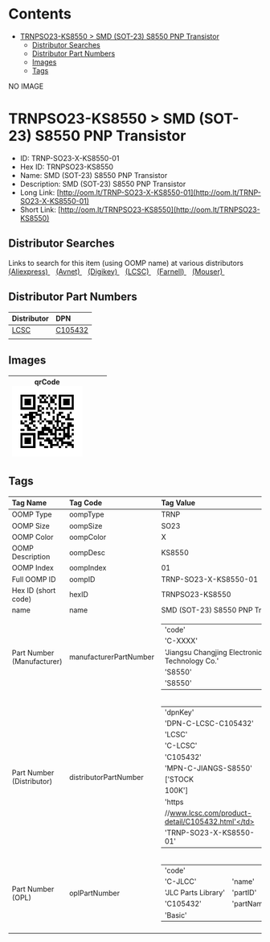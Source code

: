 



Contents
========

* [TRNPSO23-KS8550 > SMD (SOT-23) S8550 PNP Transistor](#trnpso23-ks8550--smd-sot-23-s8550-pnp-transistor)
	* [Distributor Searches](#distributor-searches)
	* [Distributor Part Numbers](#distributor-part-numbers)
	* [Images](#images)
	* [Tags](#tags)
  
NO IMAGE  
# TRNPSO23-KS8550 > SMD (SOT-23) S8550 PNP Transistor

- ID: TRNP-SO23-X-KS8550-01
- Hex ID: TRNPSO23-KS8550
- Name: SMD (SOT-23) S8550 PNP Transistor
- Description: SMD (SOT-23) S8550 PNP Transistor
- Long Link: [http://oom.lt/TRNP-SO23-X-KS8550-01](http://oom.lt/TRNP-SO23-X-KS8550-01)
- Short Link: [http://oom.lt/TRNPSO23-KS8550](http://oom.lt/TRNPSO23-KS8550)

## Distributor Searches
  
Links to search for this item (using OOMP name) at various distributors  
[(Aliexpress) ](https://www.aliexpress.com/wholesale?SearchText=1117SMD+SOT-23+S8550+PNP+Transistor)&nbsp;&nbsp;&nbsp;[(Avnet) ](https://www.avnet.com/shop/us/search/SMD+SOT-23+S8550+PNP+Transistor)&nbsp;&nbsp;&nbsp;[(Digikey) ](https://www.digikey.co.uk/en/products/result?s=SMD+SOT-23+S8550+PNP+Transistor)&nbsp;&nbsp;&nbsp;[(LCSC) ](https://www.lcsc.com/search?q=SMD+SOT-23+S8550+PNP+Transistor)&nbsp;&nbsp;&nbsp;[(Farnell) ](https://uk.farnell.com/search?st=SMD+SOT-23+S8550+PNP+Transistor)&nbsp;&nbsp;&nbsp;[(Mouser) ](https://www.mouser.com/c/?q=SMD+SOT-23+S8550+PNP+Transistor)&nbsp;&nbsp;&nbsp;
## Distributor Part Numbers
  

|Distributor|DPN|
| :--- | :--- |
|[LCSC](https://www.lcsc.com/product-detail/C105432.html)|[C105432](https://www.lcsc.com/product-detail/C105432.html)|
|||

## Images
  

|qrCode<br>[![](https://raw.githubusercontent.com/oomlout/oomlout_OOMP_parts_V2/main/TRNP/SO23/X/KS8550/01/qrCode_140.png)](https://github.com/oomlout/oomlout_OOMP_parts_V2/tree/main/TRNP/SO23/X/KS8550/01/qrCode.png)||||
| :---: | :---: | :---: | :---: |

## Tags
  

|Tag Name|Tag Code|Tag Value|
| :--- | :--- | :--- |
|OOMP Type|oompType|TRNP|
|OOMP Size|oompSize|SO23|
|OOMP Color|oompColor|X|
|OOMP Description|oompDesc|KS8550|
|OOMP Index|oompIndex|01|
|Full OOMP ID|oompID|TRNP-SO23-X-KS8550-01|
|Hex ID (short code)|hexID|TRNPSO23-KS8550|
|name|name|SMD (SOT-23) S8550 PNP Transistor|
|Part Number (Manufacturer)|manufacturerPartNumber|<table><tr><td>'code'</td></tr><tr><td> 'C-XXXX'</td><td> 'name'</td></tr><tr><td> 'Jiangsu Changjing Electronics Technology Co.'</td><td> 'partID'</td></tr><tr><td> 'S8550'</td><td> 'partName'</td></tr><tr><td> 'S8550'</td></tr></table>|
|Part Number (Distributor)|distributorPartNumber|<table><tr><td>'dpnKey'</td></tr><tr><td> 'DPN-C-LCSC-C105432'</td><td> 'DISTRIBUTOR'</td></tr><tr><td> 'LCSC'</td><td> 'DISTRCODE'</td></tr><tr><td> 'C-LCSC'</td><td> 'DPN'</td></tr><tr><td> 'C105432'</td><td> 'MPN'</td></tr><tr><td> 'MPN-C-JIANGS-S8550'</td><td> 'TAGS'</td></tr><tr><td> ['STOCK</td></tr><tr><td>100K']</td><td> 'LINK'</td></tr><tr><td> 'https</td></tr><tr><td>//www.lcsc.com/product-detail/C105432.html'</td><td> 'OOMPID'</td></tr><tr><td> 'TRNP-SO23-X-KS8550-01'</td></tr></table>|
|Part Number (OPL)|oplPartNumber|<table><tr><td>'code'</td></tr><tr><td> 'C-JLCC'</td><td> 'name'</td></tr><tr><td> 'JLC Parts Library'</td><td> 'partID'</td></tr><tr><td> 'C105432'</td><td> 'partName'</td></tr><tr><td> 'Basic'</td></tr></table>|
||||
